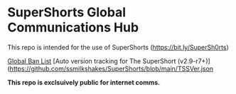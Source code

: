 # SuperShorts Global Communications Hub
This repo is intended for the use of SuperShorts (https://bit.ly/SuperSh0rts)

[Global Ban List](https://github.com/ssmilkshakes/SuperShorts/blob/main/GBans.json)
[Auto version tracking for The SuperShort (v2.9-r7+)](https://github.com/ssmilkshakes/SuperShorts/blob/main/TSSVer.json

**This repo is exclsuively public for internet comms.**
